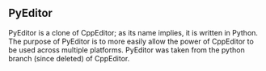 ## PyEditor
PyEditor is a clone of CppEditor; as its name implies, it is written in Python. The purpose of PyEditor is to more easily allow the power of CppEditor to be used across multiple platforms. PyEditor was taken from the python branch (since deleted) of CppEditor. 
